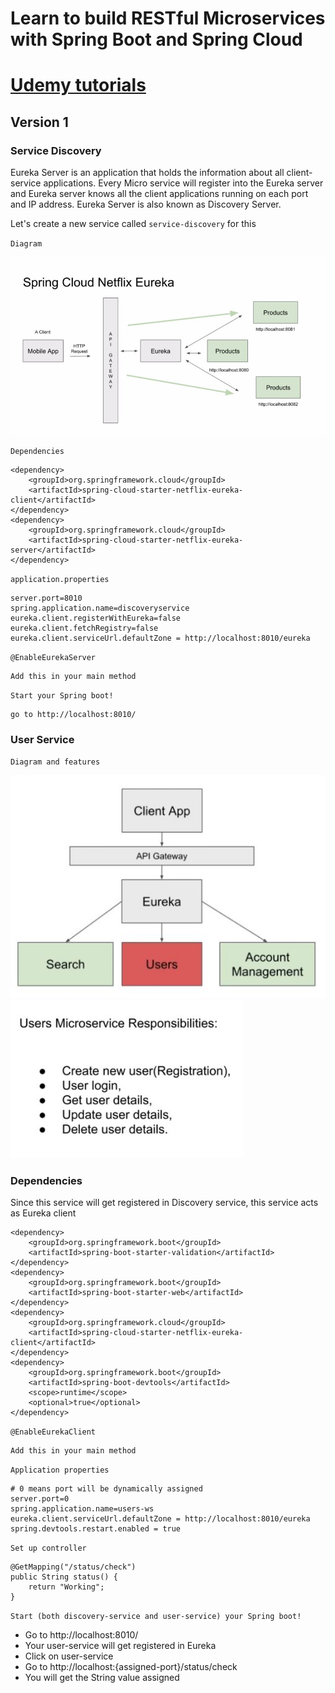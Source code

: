 # Learn to build RESTful Microservices with Spring Boot and Spring Cloud

# [Udemy tutorials](https://cognizant.udemy.com/course/spring-boot-microservices-and-spring-cloud/learn/lecture/13233710#overview)

## Version 1

### Service Discovery

Eureka Server is an application that holds the information about all client-service applications. Every Micro service will register into the Eureka server and Eureka server knows all the client applications running on each port and IP address. Eureka Server is also known as Discovery Server.

Let's create a new service called `service-discovery` for this

`Diagram`

[![Image](./resources/service-discovery.jpg "Deploying Spring Boot Apps to AWS using Elastic Beanstalk")](./resources/service-discovery.jpg)

`Dependencies`

    <dependency>
        <groupId>org.springframework.cloud</groupId>
        <artifactId>spring-cloud-starter-netflix-eureka-client</artifactId>
    </dependency>
    <dependency>
        <groupId>org.springframework.cloud</groupId>
        <artifactId>spring-cloud-starter-netflix-eureka-server</artifactId>
    </dependency>

`application.properties`

    server.port=8010
    spring.application.name=discoveryservice
    eureka.client.registerWithEureka=false
    eureka.client.fetchRegistry=false
    eureka.client.serviceUrl.defaultZone = http://localhost:8010/eureka

`@EnableEurekaServer`

    Add this in your main method

`Start your Spring boot!`

    go to http://localhost:8010/

### User Service

`Diagram and features`

[![Image](./resources/user-service-1.jpg "Deploying Spring Boot Apps to AWS using Elastic Beanstalk")](./resources/user-service-1.jpg)  
[![Image](./resources/user-service-2.jpg "Deploying Spring Boot Apps to AWS using Elastic Beanstalk")](./resources/user-service-1.jpg)

### Dependencies

Since this service will get registered in Discovery service, this service acts as Eureka client

    <dependency>
        <groupId>org.springframework.boot</groupId>
        <artifactId>spring-boot-starter-validation</artifactId>
    </dependency>
    <dependency>
        <groupId>org.springframework.boot</groupId>
        <artifactId>spring-boot-starter-web</artifactId>
    </dependency>
    <dependency>
        <groupId>org.springframework.cloud</groupId>
        <artifactId>spring-cloud-starter-netflix-eureka-client</artifactId>
    </dependency>
    <dependency>
        <groupId>org.springframework.boot</groupId>
        <artifactId>spring-boot-devtools</artifactId>
        <scope>runtime</scope>
        <optional>true</optional>
    </dependency>

`@EnableEurekaClient`

    Add this in your main method

`Application properties`

    # 0 means port will be dynamically assigned
    server.port=0
    spring.application.name=users-ws
    eureka.client.serviceUrl.defaultZone = http://localhost:8010/eureka
    spring.devtools.restart.enabled = true

`Set up controller`

	@GetMapping("/status/check")
	public String status() {
		return "Working";
	}

`Start (both discovery-service and user-service) your Spring boot!`

- Go to http://localhost:8010/
- Your user-service will get registered in Eureka
- Click on user-service
- Go to http://localhost:{assigned-port}/status/check
- You will get the String value assigned